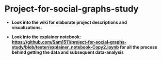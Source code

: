 # Project-for-social-graphs-study

* **Look into the wiki for elaborate project descriptions and visualizations.**



* **Look into the explainer notebook: https://github.com/Sam1511/project-for-social-graphs-study/blob/tester/explainer_notebook-Copy2.ipynb for all the process behind getting the data and subsequent data-analysis**

